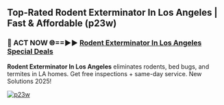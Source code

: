 ## Top-Rated Rodent Exterminator In Los Angeles | Fast & Affordable (p23w)

<h3>🐜 ACT NOW 🌐==►► <a href="https://tinyurl.com/2dysvsjj" rel="nofollow">Rodent Exterminator In Los Angeles Special Deals</a></h3>

**Rodent Exterminator In Los Angeles** eliminates rodents, bed bugs, and termites in LA homes. Get free inspections + same-day service. New Solutions 2025!

[![p23w](https://i.imgur.com/JCYaghj.jpeg)](https://tinyurl.com/2dysvsjj)